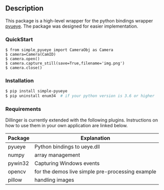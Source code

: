 ## Description
This package is a high-level wrapper for the python bindings wrapper [pyueye](https://pypi.org/project/pyueye/).
The package was designed for easier implementation.

### QuickStart
```
$ from simple_pyueye import CameraObj as Camera
$ camera=Camera(CamID)
$ camera.open()
$ camera.capture_still(save=True,filename='img.png')
$ camera.close()
```

### Installation

```sh
$ pip install simple-pyueye
$ pip uninstall enum34  # if your python version is 3.6 or higher
```

### Requirements

Dillinger is currently extended with the following plugins. Instructions on how to use them in your own application are linked below.

| Package | Explanation |
| ------ | ------ |
| pyueye | Python bindings to ueye.dll |
| numpy | array management |
| pywin32 | Capturing Windows events |
| opencv | for the demos live simple pre-processing example |
| pillow | handling images |